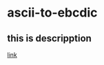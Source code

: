 # ascii-to-ebcdic
## this is descripption

[link](https://github.com/umesh-verma/ascii-to-ebcdic/edit/main/README.md )
